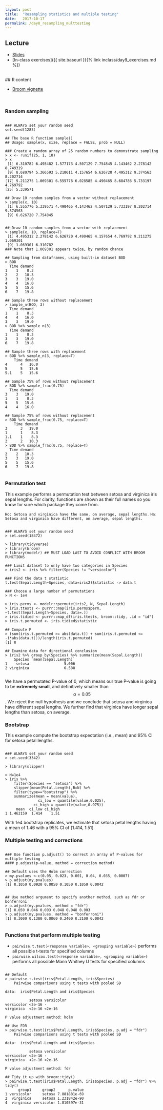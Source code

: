 ```yaml
---
layout: post
title:  "Resampling statistics and multiple testing"
date:   2017-10-17
permalink: /day8_resampling_multtesting
---
```



## Lecture 

+ [Slides](./slides/day8_resampling_multtesting.pdf)
+ [In-class exercises]({{ site.baseurl }}{% link inclass/day8_exercises.md %})


<br>
## R content

+ [Broom vignette](https://cran.r-project.org/web/packages/broom/vignettes/broom.html)

<br>


### Random sampling

<pre><code class="language-r">
### ALWAYS set your random seed
set.seed(1283)

## The base R function sample()
## Usage: sample(x, size, replace = FALSE, prob = NULL)

### Create a random array of 25 random numbers to demonstrate sampling
> x <- runif(25, 1, 10)
> x
 [1] 6.310782 6.495482 1.577173 4.507129 7.754845 4.143462 2.278142 8.749319
 [9] 8.680794 5.366593 5.210611 4.157654 6.626720 4.495312 9.374563 8.202714
[17] 9.211275 1.069301 6.555776 6.028585 4.490465 8.684786 5.733197 4.769792
[25] 5.339571

## Draw 10 random samples from a vector without replacement
> sample(x, 10)
 [1] 6.555776 5.339571 4.490465 4.143462 4.507129 5.733197 8.202714 9.374563
 [9] 6.626720 7.754845
	
	
## Draw 10 random samples from a vector with replacement
> sample(x, 10, replace=T)
 [1] 4.495312 2.278142 6.626720 4.490465 4.157654 4.769792 9.211275 1.069301
 [9] 1.069301 6.310782
### Note that 1.069301 appears twice, by random chance 

## Sampling from dataframes, using built-in dataset BOD
> BOD
  Time demand
1    1    8.3
2    2   10.3
3    3   19.0
4    4   16.0
5    5   15.6
6    7   19.8

## Sample three rows without replacement
> sample_n(BOD, 3)
  Time demand
1    1    8.3
4    4   16.0
3    3   19.0
> BOD %>% sample_n(3)
  Time demand
1    1    8.3
3    3   19.0
6    7   19.8

## Sample three rows with replacement
> BOD %>% sample_n(3, replace=T)
    Time demand
4      4   16.0
5      5   15.6
5.1    5   15.6

## Sample 75% of rows without replacement
> BOD %>% sample_frac(0.75)
  Time demand
3    3   19.0
1    1    8.3
5    5   15.6
4    4   16.0

## Sample 75% of rows without replacement
> BOD %>% sample_frac(0.75, replace=T)
    Time demand
3      3   19.0
1      1    8.3
1.1    1    8.3
2      2   10.3
> BOD %>% sample_frac(0.75, replace=T)
  Time demand
2    2   10.3
3    3   19.0
5    5   15.6
6    7   19.8

</code></pre>



### Permutation test

This example performs a permutation test between setosa and virginica iris sepal lengths. For clarity, functions are shown as their full names so you know for sure which package they come from.

`Ho: Setosa and virginica have the same, on average, sepal lengths.`
`Ha: Setosa and virginica have different, on average, sepal lengths.`


<pre><code class="language-r">
### ALWAYS set your random seed
> set.seed(18472)

> library(tidyverse)
> library(broom)
> library(modelr) ## MUST LOAD LAST TO AVOID CONFLICT WITH BROOM FUNCTIONS

### Limit dataset to only have two categories in Species
> iris2 <- iris %>% filter(Species != "versicolor")

### Find the data t statistic
t.test(Sepal.Length~Species, data=iris2)$statistic -> data.t

### Choose a large number of permutations
> N <- 1e4

> iris.perms <- modelr::permute(iris2, N, Sepal.Length)
> iris.ttests <- purrr::map(iris.perms$perm, ~t.test(Sepal.Length~Species, data=.))
> iris.tidied <- purrr::map_df(iris.ttests, broom::tidy, .id = "id")
> iris.t.permuted <- iris.tidied$statistic

## Compute P
> (sum(iris.t.permuted >= abs(data.t)) + sum(iris.t.permuted <= -1*abs(data.t)))/length(iris.t.permuted)
[1] 0

## Examine data for directional conclusion
> iris2 %>% group_by(Species) %>% summarize(mean(Sepal.Length))
    Species `mean(Sepal.Length)`
1    setosa                5.006
2 virginica                6.588

</code></pre>

We have a permutated P-value of 0, which means our true P-value is going to be **extremely small**, and definitively smaller than $$\alpha = 0.05$$. We reject the null hypothesis and we conclude that setosa and virginica have different sepal lengths. We further find that virginica have longer sepal lengths than setosa, on average.

### Bootstrap

This example compute the bootstrap expectation (i.e., mean) and 95% CI for setosa petal lengths.

<pre><code class="language-r">
### ALWAYS set your random seed
> set.seed(3342)

> library(slipper)

> N=1e4
> iris %>% 
	filter(Species == "setosa") %>%
	slipper(mean(Petal.Length),B=N) %>% 	filter(type=="bootstrap") %>% 	summarize(mean = mean(value),		       ci_low = quantile(value,0.025),              ci_high = quantile(value,0.975))
     mean  ci_low ci_high
1 1.462159  1.414    1.51
</code></pre>

With 1e4 bootstrap replicates, we estimate that setosa petal lengths having a mean of 1.46 with a 95% CI of [1.414, 1.51].

   
### Multiple testing and corrections


<pre><code class="language-r">
### Use function p.adjust() to correct an array of P-values for multiple testing
#### p.adjust(p-value, method = correction method)

## Default uses the Holm correction
> my.pvalues <-c(0.05, 0.023, 0.001, 0.04, 0.035, 0.0007)
> p.adjust(my.pvalues)
[1] 0.1050 0.0920 0.0050 0.1050 0.1050 0.0042


## Use method argument to specify another method, such as fdr or bonferroni
> p.adjust(my.pvalues, method = "fdr")
[1] 0.050 0.046 0.003 0.048 0.048 0.003
> p.adjust(my.pvalues, method = "bonferroni")
[1] 0.3000 0.1380 0.0060 0.2400 0.2100 0.0042

</code></pre>

### Functions that perform multiple testing

+ `pairwise.t.test(<response variable>, <grouping variable>)` performs all possible t-tests for specified columns
+ `pairwise.wilcox.test(<response variable>, <grouping variable>)` performs all possible Mann Whitney U tests for specified columns


<pre><code class="language-r">
## Default
> pairwise.t.test(iris$Petal.Length, iris$Species)
	Pairwise comparisons using t tests with pooled SD 

data:  iris$Petal.Length and iris$Species 

           setosa versicolor
versicolor <2e-16 -         
virginica  <2e-16 <2e-16    

P value adjustment method: holm

## Use FDR
> pairwise.t.test(iris$Petal.Length, iris$Species, p.adj = "fdr")
	Pairwise comparisons using t tests with pooled SD 

data:  iris$Petal.Length and iris$Species 

           setosa versicolor
versicolor <2e-16 -         
virginica  <2e-16 <2e-16    

P value adjustment method: fdr 

## Tidy it up with broom::tidy()
> pairwise.t.test(iris$Petal.Length, iris$Species, p.adj = "fdr") %>% tidy()
      group1     group2      p.value
1 versicolor     setosa 7.881881e-69
2  virginica     setosa 1.231842e-90
4  virginica versicolor 1.810597e-31
</code></pre>






